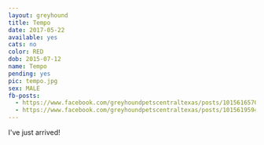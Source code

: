 ```yaml
---
layout: greyhound
title: Tempo
date: 2017-05-22
available: yes
cats: no
color: RED
dob: 2015-07-12
name: Tempo
pending: yes
pic: tempo.jpg
sex: MALE
fb-posts:
  - https://www.facebook.com/greyhoundpetscentraltexas/posts/10156165708043572
  - https://www.facebook.com/greyhoundpetscentraltexas/posts/10156195944018572:0
---
```


I've just arrived!
